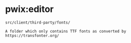 # pwix:editor

`src/client/third-party/fonts/`

    A folder which only contains TTF fonts as converted by https://transfonter.org/
